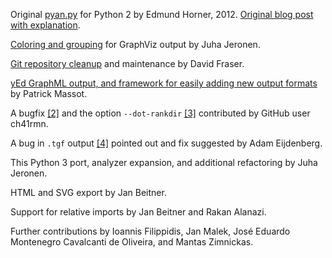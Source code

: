 Original [pyan.py](https://github.com/ejrh/ejrh/blob/master/utils/pyan.py) for Python 2 by Edmund Horner, 2012. [Original blog post with explanation](http://ejrh.wordpress.com/2012/01/31/call-graphs-in-python-part-2/).

[Coloring and grouping](https://ejrh.wordpress.com/2012/08/18/coloured-call-graphs/) for GraphViz output by Juha Jeronen.

[Git repository cleanup](https://github.com/davidfraser/pyan/) and maintenance by David Fraser.

[yEd GraphML output, and framework for easily adding new output formats](https://github.com/davidfraser/pyan/pull/1) by Patrick Massot.

A bugfix [[2]](https://github.com/davidfraser/pyan/pull/2) and the option `--dot-rankdir` [[3]](https://github.com/davidfraser/pyan/pull/3) contributed by GitHub user ch41rmn.

A bug in `.tgf` output [[4]](https://github.com/davidfraser/pyan/pull/4) pointed out and fix suggested by Adam Eijdenberg.

This Python 3 port, analyzer expansion, and additional refactoring by Juha Jeronen.

HTML and SVG export by Jan Beitner.

Support for relative imports by Jan Beitner and Rakan Alanazi. 

Further contributions by Ioannis Filippidis, Jan Malek, José Eduardo Montenegro Cavalcanti de Oliveira, and Mantas Zimnickas.
